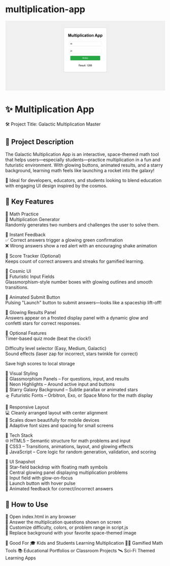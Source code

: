 # multiplication-app
![image](https://github.com/dabhijanvi/multiplication-app/blob/9f084bda1f5440d98bfffff2ea26db1de01074a7/Multiplication-App.png)

# ✨  Multiplication App 
🛠️ Project Title: Galactic Multiplication Master


## 📄 Project Description
The Galactic Multiplication App is an interactive, space-themed math tool that helps users—especially students—practice multiplication in a fun and futuristic environment. With glowing buttons, animated results, and a starry background, learning math feels like launching a rocket into the galaxy!

💫 Ideal for developers, educators, and students looking to blend education with engaging UI design inspired by the cosmos.


## 🌠 Key Features
🧠 Math Practice<br>
🔹 Multiplication Generator<br>
Randomly generates two numbers and challenges the user to solve them.<br>

🔹 Instant Feedback<br>
✅ Correct answers trigger a glowing green confirmation<br>
❌ Wrong answers show a red alert with an encouraging shake animation<br>

🔹 Score Tracker (Optional)<br>
Keeps count of correct answers and streaks for gamified learning.<br>

🚀 Cosmic UI<br>
🔹 Futuristic Input Fields<br>
Glassmorphism-style number boxes with glowing outlines and smooth transitions.<br>

🔹 Animated Submit Button<br>
Pulsing "Launch" button to submit answers—looks like a spaceship lift-off!<br>

🔹 Glowing Results Panel<br>
Answers appear on a frosted display panel with a dynamic glow and confetti stars for correct responses.<br>

🔭 Optional Features<br>
Timer-based quiz mode (beat the clock!)<br>

Difficulty level selector (Easy, Medium, Galactic)
<br>
Sound effects (laser zap for incorrect, stars twinkle for correct)<br>

Save high scores to local storage<br>

🎨 Visual Styling<br>
🧊 Glassmorphism Panels – For questions, input, and results<br>
🌈 Neon Highlights – Around active input and buttons<br>
🌌 Starry Galaxy Background – Subtle parallax or animated stars<br>
🛸 Futuristic Fonts – Orbitron, Exo, or Space Mono for the math display<br>

📱 Responsive Layout<br>
💻 Cleanly arranged layout with center alignment<br>
📱 Scales down beautifully for mobile devices<br>
📐 Adaptive font sizes and spacing for small screens<br>

🧾 Tech Stack<br>
🌐 HTML5 – Semantic structure for math problems and input<br>
🎨 CSS3 – Transitions, animations, layout, and glowing effects<br>
🧠 JavaScript – Core logic for random generation, validation, and scoring<br>

📸 UI Snapshot<br>
🌠 Star-field backdrop with floating math symbols<br>
🔢 Central glowing panel displaying multiplication problems<br>
🎯 Input field with glow-on-focus<br>
🚀 Launch button with hover pulse<br>
🎉 Animated feedback for correct/incorrect answers<br>


## 🚀 How to Use
🔧 Open index.html in any browser<br>
🧪 Answer the multiplication questions shown on screen<br>
📜 Customize difficulty, colors, or problem range in script.js<br>
🌌 Replace background with your favorite space-themed image<br>

🧠 Good For
🎓 Kids and Students Learning Multiplication
🧑‍🚀 Gamified Math Tools
📚 Educational Portfolios or Classroom Projects
🛰️ Sci-Fi Themed Learning Apps


